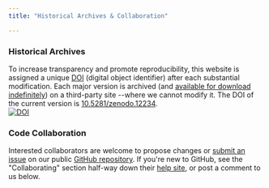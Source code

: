 ```yaml
---
title: "Historical Archives & Collaboration"

---
```


### Historical Archives
To increase transparency and promote reproducibility, this website is assigned a unique [DOI](http://www.doi.org/) (digital object identifier) after each substantial modification.  Each major version is archived (and [available for download indefinitely](https://zenodo.org/search?ln=en&p=MReportingPublic)) on a third-party site --where we cannot modify it.  The DOI of the current version is [10.5281/zenodo.12234](http://dx.doi.org/10.5281/zenodo.12234).  
[![DOI](https://zenodo.org/badge/doi/10.5281/zenodo.12234.png)](http://dx.doi.org/10.5281/zenodo.12234)


### Code Collaboration
Interested collaborators are welcome to propose changes or [submit an issue](https://github.com/OuhscBbmc/MReportingPublic/issues) on our public [GitHub repository](https://github.com/OuhscBbmc/MReportingPublic/tree/gh-pages).  If you're new to GitHub, see the "Collaborating" section half-way down their [help site](https://help.github.com/), or post a comment to us below.
